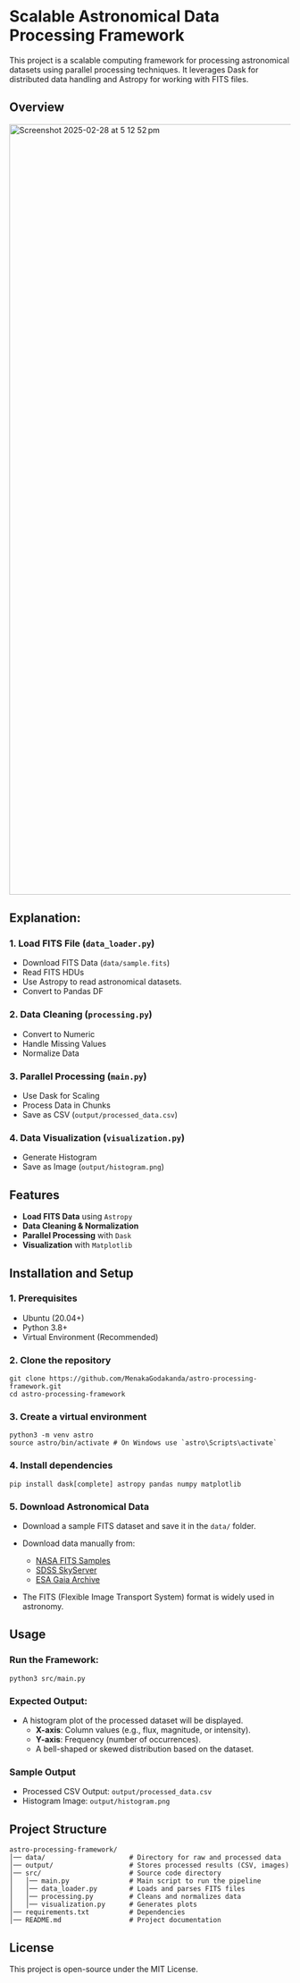 # Scalable Astronomical Data Processing Framework

This project is a scalable computing framework for processing astronomical datasets using parallel processing techniques. It leverages Dask for distributed data handling and Astropy for working with FITS files.

## Overview
<img width="1379" alt="Screenshot 2025-02-28 at 5 12 52 pm" src="https://github.com/user-attachments/assets/cd0b8b91-97c7-4adc-a740-996d392bf011" />

## Explanation:

### 1. Load FITS File (`data_loader.py`)
- Download FITS Data (`data/sample.fits`)
- Read FITS HDUs
- Use Astropy to read astronomical datasets.
- Convert to Pandas DF

### 2. Data Cleaning (`processing.py`)
- Convert to Numeric
- Handle Missing Values
- Normalize Data

### 3. Parallel Processing (`main.py`)
- Use Dask for Scaling
- Process Data in Chunks
- Save as CSV (`output/processed_data.csv`)

### 4. Data Visualization (`visualization.py`)
- Generate Histogram
- Save as Image (`output/histogram.png`) 

## Features
- **Load FITS Data** using `Astropy`
- **Data Cleaning & Normalization**
- **Parallel Processing** with `Dask`
- **Visualization** with `Matplotlib`

## Installation and Setup

### 1. Prerequisites
- Ubuntu (20.04+)
- Python 3.8+
- Virtual Environment (Recommended)


### 2. Clone the repository
```
git clone https://github.com/MenakaGodakanda/astro-processing-framework.git
cd astro-processing-framework
```

### 3. Create a virtual environment
```
python3 -m venv astro
source astro/bin/activate # On Windows use `astro\Scripts\activate`
```

### 4. Install dependencies
```
pip install dask[complete] astropy pandas numpy matplotlib
```

### 5. Download Astronomical Data
- Download a sample FITS dataset and save it in the `data/` folder.
- Download data manually from:
  - <a href="https://fits.gsfc.nasa.gov/fits_samples.html">NASA FITS Samples</a>
  - <a href="https://dr17.sdss.org/optical/spectrum/search">SDSS SkyServer</a>
  - <a href="https://gea.esac.esa.int/archive/">ESA Gaia Archive</a>

- The FITS (Flexible Image Transport System) format is widely used in astronomy.

## Usage
### Run the Framework:
```
python3 src/main.py
```

### Expected Output:
- A histogram plot of the processed dataset will be displayed.
  - **X-axis**: Column values (e.g., flux, magnitude, or intensity).
  - **Y-axis**: Frequency (number of occurrences).
  - A bell-shaped or skewed distribution based on the dataset.

### Sample Output
- Processed CSV Output: `output/processed_data.csv`
- Histogram Image: `output/histogram.png`

## Project Structure
```
astro-processing-framework/
│── data/                     # Directory for raw and processed data
│── output/                   # Stores processed results (CSV, images)
│── src/                      # Source code directory
│   │── main.py               # Main script to run the pipeline
│   │── data_loader.py        # Loads and parses FITS files
│   │── processing.py         # Cleans and normalizes data
│   │── visualization.py      # Generates plots
│── requirements.txt          # Dependencies
│── README.md                 # Project documentation
```

## License

This project is open-source under the MIT License.
